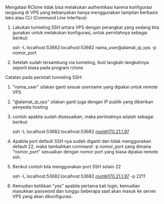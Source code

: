 Mengatasi RClone tidak bisa melakukan authentikasi karena konfigurasi langsung di VPS yang  kebanyakan hanya menggunakan tampilan berbasis teks atau CLI (Command Line Interface)

1. Lakukan tunneling SSH antara VPS dengan perangkat yang sedang kita gunakan untuk melakukan konfigurasi, untuk perintahnya sebagai berikut:
    
    ssh -L localhost:53682:localhost:53682 nama_user@alamat_ip_vps -p nomor_port

2. Setelah sudah tersambung via tunneling, ikuti langkah-langkahnya seperti biasa pada program rclone


Catatan pada perintah tunneling SSH:
1. "nama_user" silakan ganti sesuai username yang dipakai untuk remote VPS

2. "@alamat_ip_vps" silakan ganti juga dengan IP publik yang diberikan penyedia hosting

3. contoh apabila sudah disesuaikan, maka perintahnya adalah sebagai berikut:

    ssh -L localhost:53682:localhost:53682 root@170.21.1.97

4. Apabila port default SSH nya sudah diganti dan tidak menggunakan default 22, maka tambahkan command -p nomor_port yang dimana "nomor_port" sesuaikan dengan nomor port yang biasa dipakai remote ssh.

5. Berikut contoh bila menggunakan port SSH selain 22

    ssh -L localhost:53682:localhost:53682 root@170.21.1.97 -p 2211

6. Kemudian ketikkan "yes" apabila pertama kali login, kemudian masukkan password dan tunggu beberapa saat akan masuk ke server VPS yang akan dikonfigurasi.